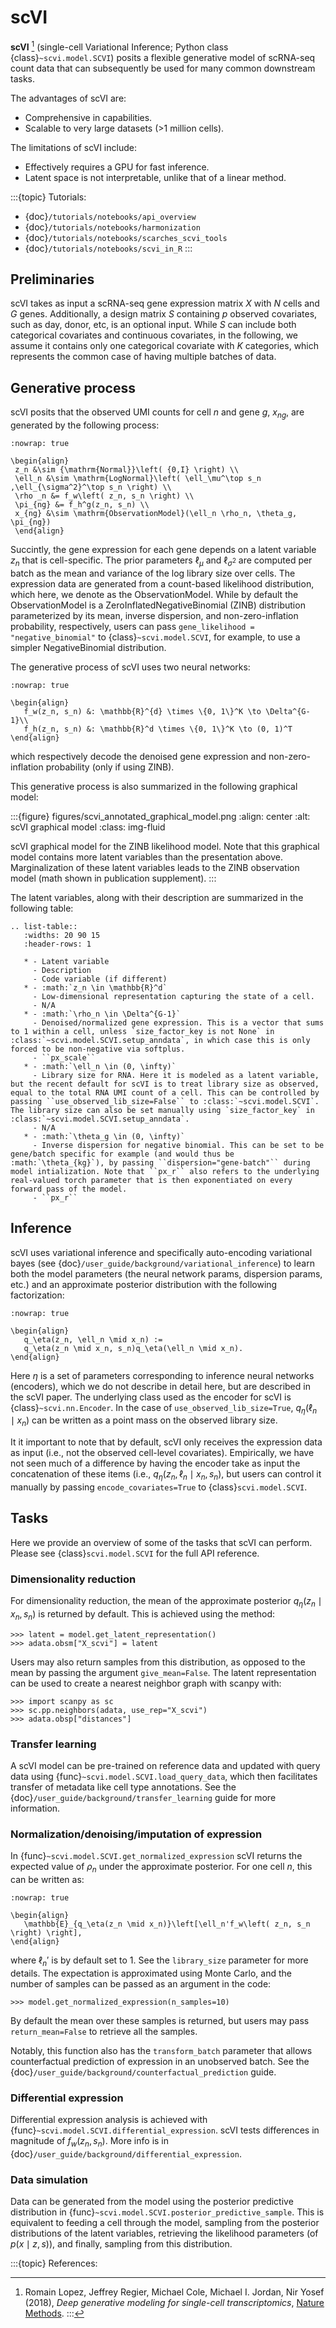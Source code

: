 # scVI

**scVI** [^ref1] (single-cell Variational Inference; Python class {class}`~scvi.model.SCVI`) posits a flexible generative model of scRNA-seq count data that can subsequently
be used for many common downstream tasks.

The advantages of scVI are:

- Comprehensive in capabilities.
- Scalable to very large datasets (>1 million cells).

The limitations of scVI include:

- Effectively requires a GPU for fast inference.
- Latent space is not interpretable, unlike that of a linear method.

:::{topic} Tutorials:
- {doc}`/tutorials/notebooks/api_overview`
- {doc}`/tutorials/notebooks/harmonization`
- {doc}`/tutorials/notebooks/scarches_scvi_tools`
- {doc}`/tutorials/notebooks/scvi_in_R`
:::

## Preliminaries

scVI takes as input a scRNA-seq gene expression matrix $X$ with $N$ cells and $G$ genes.
Additionally, a design matrix $S$ containing $p$ observed covariates, such as day, donor, etc, is an optional input.
While $S$ can include both categorical covariates and continuous covariates, in the following, we assume it contains only one
categorical covariate with $K$ categories, which represents the common case of having multiple batches of data.

## Generative process

scVI posits that the observed UMI counts for cell $n$ and gene $g$, $x_{ng}$, are generated
by the following process:

```{math}
:nowrap: true

\begin{align}
 z_n &\sim {\mathrm{Normal}}\left( {0,I} \right) \\
 \ell_n &\sim \mathrm{LogNormal}\left( \ell_\mu^\top s_n ,\ell_{\sigma^2}^\top s_n \right) \\
 \rho _n &= f_w\left( z_n, s_n \right) \\
 \pi_{ng} &= f_h^g(z_n, s_n) \\
 x_{ng} &\sim \mathrm{ObservationModel}(\ell_n \rho_n, \theta_g, \pi_{ng})
 \end{align}
```

Succintly, the gene expression for each gene depends on a latent variable $z_n$ that is cell-specific.
The prior parameters $\ell_\mu$ and $\ell_{\sigma^2}$ are computed per batch as the mean and variance of the log library size over cells.
The expression data are generated from a count-based likelihood distribution, which here, we denote as the $\mathrm{ObservationModel}$.
While by default the $\mathrm{ObservationModel}$ is a $\mathrm{ZeroInflatedNegativeBinomial}$ (ZINB) distribution parameterized by its mean, inverse dispersion, and non-zero-inflation probability, respectively,
users can pass `gene_likelihood = "negative_binomial"` to {class}`~scvi.model.SCVI`, for example, to use a simpler $\mathrm{NegativeBinomial}$ distribution.

The generative process of scVI uses two neural networks:

```{math}
:nowrap: true

\begin{align}
   f_w(z_n, s_n) &: \mathbb{R}^{d} \times \{0, 1\}^K \to \Delta^{G-1}\\
   f_h(z_n, s_n) &: \mathbb{R}^d \times \{0, 1\}^K \to (0, 1)^T
\end{align}
```

which respectively decode the denoised gene expression and non-zero-inflation probability (only if using ZINB).

This generative process is also summarized in the following graphical model:

:::{figure} figures/scvi_annotated_graphical_model.png
:align: center
:alt: scVI graphical model
:class: img-fluid

scVI graphical model for the ZINB likelihood model. Note that this graphical model contains more latent variables than the presentation above. Marginalization of these latent variables leads to the ZINB observation model (math shown in publication supplement).
:::

The latent variables, along with their description are summarized in the following table:

```{eval-rst}
.. list-table::
   :widths: 20 90 15
   :header-rows: 1

   * - Latent variable
     - Description
     - Code variable (if different)
   * - :math:`z_n \in \mathbb{R}^d`
     - Low-dimensional representation capturing the state of a cell.
     - N/A
   * - :math:`\rho_n \in \Delta^{G-1}`
     - Denoised/normalized gene expression. This is a vector that sums to 1 within a cell, unless `size_factor_key is not None` in :class:`~scvi.model.SCVI.setup_anndata`, in which case this is only forced to be non-negative via softplus.
     - ``px_scale``
   * - :math:`\ell_n \in (0, \infty)`
     - Library size for RNA. Here it is modeled as a latent variable, but the recent default for scVI is to treat library size as observed, equal to the total RNA UMI count of a cell. This can be controlled by passing ``use_observed_lib_size=False`` to :class:`~scvi.model.SCVI`. The library size can also be set manually using `size_factor_key` in :class:`~scvi.model.SCVI.setup_anndata`.
     - N/A
   * - :math:`\theta_g \in (0, \infty)`
     - Inverse dispersion for negative binomial. This can be set to be gene/batch specific for example (and would thus be :math:`\theta_{kg}`), by passing ``dispersion="gene-batch"`` during model intialization. Note that ``px_r`` also refers to the underlying real-valued torch parameter that is then exponentiated on every forward pass of the model.
     - ``px_r``
```

## Inference

scVI uses variational inference and specifically auto-encoding variational bayes (see {doc}`/user_guide/background/variational_inference`) to learn both the model parameters (the
neural network params, dispersion params, etc.) and an approximate posterior distribution with the following factorization:

```{math}
:nowrap: true

\begin{align}
   q_\eta(z_n, \ell_n \mid x_n) :=
   q_\eta(z_n \mid x_n, s_n)q_\eta(\ell_n \mid x_n).
\end{align}
```

Here $\eta$ is a set of parameters corresponding to inference neural networks (encoders), which we do not describe in detail here,
but are described in the scVI paper. The underlying class used as the encoder for scVI is {class}`~scvi.nn.Encoder`.
In the case of `use_observed_lib_size=True`, $q_\eta(\ell_n \mid x_n)$ can be written as a point mass on the observed library size.

It it important to note that by default, scVI only
receives the expression data as input (i.e., not the observed cell-level covariates).
Empirically, we have not seen much of a difference by having the encoder take as input the concatenation of these items (i.e., $q_\eta(z_n, \ell_n \mid x_n, s_n)$, but users can control it manually by passing
`encode_covariates=True` to {class}`scvi.model.SCVI`.

## Tasks

Here we provide an overview of some of the tasks that scVI can perform. Please see {class}`scvi.model.SCVI` for the full API reference.

### Dimensionality reduction

For dimensionality reduction, the mean of the approximate posterior $q_\eta(z_n \mid x_n, s_n)$ is returned by default.
This is achieved using the method:

```
>>> latent = model.get_latent_representation()
>>> adata.obsm["X_scvi"] = latent
```

Users may also return samples from this distribution, as opposed to the mean by passing the argument `give_mean=False`.
The latent representation can be used to create a nearest neighbor graph with scanpy with:

```
>>> import scanpy as sc
>>> sc.pp.neighbors(adata, use_rep="X_scvi")
>>> adata.obsp["distances"]
```

### Transfer learning

A scVI model can be pre-trained on reference data and updated with query data using {func}`~scvi.model.SCVI.load_query_data`, which then facilitates transfer of metadata like cell type annotations. See the {doc}`/user_guide/background/transfer_learning` guide for more information.

### Normalization/denoising/imputation of expression

In {func}`~scvi.model.SCVI.get_normalized_expression` scVI returns the expected value of $\rho_n$ under the approximate posterior. For one cell $n$, this can be written as:

```{math}
:nowrap: true

\begin{align}
   \mathbb{E}_{q_\eta(z_n \mid x_n)}\left[\ell_n'f_w\left( z_n, s_n \right) \right],
\end{align}
```

where $\ell_n'$ is by default set to 1. See the `library_size` parameter for more details. The expectation is approximated using Monte Carlo, and the number of samples can be passed as an argument in the code:

```
>>> model.get_normalized_expression(n_samples=10)
```

By default the mean over these samples is returned, but users may pass `return_mean=False` to retrieve all the samples.

Notably, this function also has the `transform_batch` parameter that allows counterfactual prediction of expression in an unobserved batch. See the {doc}`/user_guide/background/counterfactual_prediction` guide.

### Differential expression

Differential expression analysis is achieved with {func}`~scvi.model.SCVI.differential_expression`. scVI tests differences in magnitude of $f_w\left( z_n, s_n \right)$. More info is in {doc}`/user_guide/background/differential_expression`.

### Data simulation

Data can be generated from the model using the posterior predictive distribution in {func}`~scvi.model.SCVI.posterior_predictive_sample`.
This is equivalent to feeding a cell through the model, sampling from the posterior
distributions of the latent variables, retrieving the likelihood parameters (of $p(x \mid z, s)$), and finally, sampling from this distribution.

:::{topic} References:
[^ref1]: Romain Lopez, Jeffrey Regier, Michael Cole, Michael I. Jordan, Nir Yosef (2018),
    *Deep generative modeling for single-cell transcriptomics*,
    [Nature Methods](https://www.nature.com/articles/s41592-018-0229-2.epdf?author_access_token=5sMbnZl1iBFitATlpKkddtRgN0jAjWel9jnR3ZoTv0P1-tTjoP-mBfrGiMqpQx63aBtxToJssRfpqQ482otMbBw2GIGGeinWV4cULBLPg4L4DpCg92dEtoMaB1crCRDG7DgtNrM_1j17VfvHfoy1cQ%3D%3D).
:::
